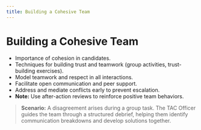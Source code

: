 ```yaml
---
title: Building a Cohesive Team
---
```


# Building a Cohesive Team

- Importance of cohesion in candidates.
- Techniques for building trust and teamwork (group activities, trust-building exercises).
- Model teamwork and respect in all interactions.
- Facilitate open communication and peer support.
- Address and mediate conflicts early to prevent escalation.
- **Note:** Use after-action reviews to reinforce positive team behaviors.

> **Scenario:** A disagreement arises during a group task. The TAC Officer guides the team through a structured debrief, helping them identify communication breakdowns and develop solutions together. 